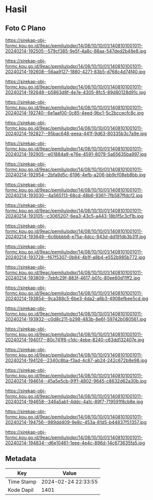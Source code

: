 # Hasil

## Foto C Plano

https://sirekap-obj-formc.kpu.go.id/9eac/pemilu/pdpr/14/08/10/10/01/1408101001011-20240214-192505--579cf385-9e5f-4a8c-88aa-547ded2b48e8.jpg

https://sirekap-obj-formc.kpu.go.id/9eac/pemilu/pdpr/14/08/10/10/01/1408101001011-20240214-192608--56aa9127-1880-4271-83b5-d768c4d74f40.jpg

https://sirekap-obj-formc.kpu.go.id/9eac/pemilu/pdpr/14/08/10/10/01/1408101001011-20240214-192648--b5863d8f-4e7e-4305-8fc5-89d80128d91c.jpg

https://sirekap-obj-formc.kpu.go.id/9eac/pemilu/pdpr/14/08/10/10/01/1408101001011-20240214-192740--6e1aaf00-0c85-4eed-9bc1-5c2bccecfc8c.jpg

https://sirekap-obj-formc.kpu.go.id/9eac/pemilu/pdpr/14/08/10/10/01/1408101001011-20240214-192827--95bac648-eeea-441f-9d63-80335b3c7a9e.jpg

https://sirekap-obj-formc.kpu.go.id/9eac/pemilu/pdpr/14/08/10/10/01/1408101001011-20240214-192905--e01884a9-e76e-4591-8079-5a65635ba997.jpg

https://sirekap-obj-formc.kpu.go.id/9eac/pemilu/pdpr/14/08/10/10/01/1408101001011-20240214-192954--2bfa9d5c-6196-4efb-a206-bb9cf08eb8bb.jpg

https://sirekap-obj-formc.kpu.go.id/9eac/pemilu/pdpr/14/08/10/10/01/1408101001011-20240214-193030--4a565113-68cd-48b6-9361-7fb587ffdcf2.jpg

https://sirekap-obj-formc.kpu.go.id/9eac/pemilu/pdpr/14/08/10/10/01/1408101001011-20240214-193105--c3065207-6ea3-43c5-a443-18b1f5c3cf1b.jpg

https://sirekap-obj-formc.kpu.go.id/9eac/pemilu/pdpr/14/08/10/10/01/1408101001011-20240214-193649--6c6bbbb8-e75a-4dcc-943d-dd191db3b31f.jpg

https://sirekap-obj-formc.kpu.go.id/9eac/pemilu/pdpr/14/08/10/10/01/1408101001011-20240214-193728--f67f5307-0b84-4b1f-a8b4-e552b985b772.jpg

https://sirekap-obj-formc.kpu.go.id/9eac/pemilu/pdpr/14/08/10/10/01/1408101001011-20240214-193809--7ebfc29f-883f-4617-b01c-80ee60d11ff2.jpg

https://sirekap-obj-formc.kpu.go.id/9eac/pemilu/pdpr/14/08/10/10/01/1408101001011-20240214-193854--9ca388c5-6be3-4da2-a6b3-4908efbee5cd.jpg

https://sirekap-obj-formc.kpu.go.id/9eac/pemilu/pdpr/14/08/10/10/01/1408101001011-20240214-193932--c0d8c211-b298-483b-8e6f-59742b080561.jpg

https://sirekap-obj-formc.kpu.go.id/9eac/pemilu/pdpr/14/08/10/10/01/1408101001011-20240214-194017--80c741f6-c1dc-4ebe-8240-c63dd132407e.jpg

https://sirekap-obj-formc.kpu.go.id/9eac/pemilu/pdpr/14/08/10/10/01/1408101001011-20240214-194126--2340c8ba-f3ad-4c87-ab24-242c672b8e98.jpg

https://sirekap-obj-formc.kpu.go.id/9eac/pemilu/pdpr/14/08/10/10/01/1408101001011-20240214-194614--45a5e5cb-91f1-4802-9645-c8632d62a30b.jpg

https://sirekap-obj-formc.kpu.go.id/9eac/pemilu/pdpr/14/08/10/10/01/1408101001011-20240214-194658--346a5ab1-4ddc-4a1c-89f7-719591f8cb8e.jpg

https://sirekap-obj-formc.kpu.go.id/9eac/pemilu/pdpr/14/08/10/10/01/1408101001011-20240214-194756--989dd409-9e8c-453a-81d5-b44837f51357.jpg

https://sirekap-obj-formc.kpu.go.id/9eac/pemilu/pdpr/14/08/10/10/01/1408101001011-20240214-194834--d6e10461-1eee-4e4c-896d-14c673635fa5.jpg


## Metadata

| Key        | Value               |
| ---------- | ------------------- |
| Time Stamp | 2024-02-24 22:33:55 |
| Kode Dapil | 1401                |



